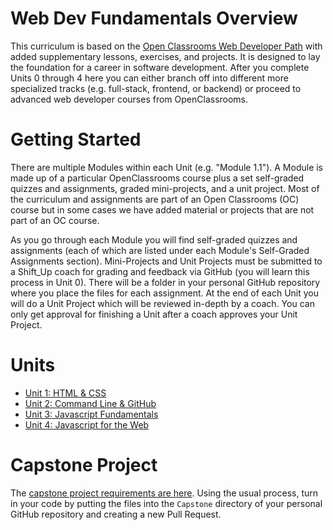 # Web Dev Fundamentals Overview

This curriculum is based on the [Open Classrooms Web Developer Path](https://openclassrooms.com/en/paths/141-web-developer) with added supplementary lessons, exercises, and projects. It is designed to lay the foundation for a career in software development. After you complete Units 0 through 4 here you can either branch off into different more specialized tracks (e.g. full-stack, frontend, or backend) or proceed to advanced web developer courses from OpenClassrooms.

# Getting Started

There are multiple Modules within each Unit (e.g. "Module 1.1"). A Module is made up of a particular OpenClassrooms course plus a set self-graded quizzes and assignments, graded mini-projects, and a unit project. Most of the curriculum and assignments are part of an Open Classrooms (OC) course but in some cases we have added material or projects that are not part of an OC course. 

As you go through each Module you will find self-graded quizzes and assignments (each of which are listed under each Module's Self-Graded Assignments section). Mini-Projects and Unit Projects must be submitted to a Shift_Up coach for grading and feedback via GitHub (you will learn this process in Unit 0). There will be a folder in your personal GitHub repository where you place the files for each assignment. At the end of each Unit you will do a Unit Project which will be reviewed in-depth by a coach. You can only get approval for finishing a Unit after a coach approves your Unit Project.

# Units

- [Unit 1: HTML & CSS](Unit1/)
- [Unit 2: Command Line & GitHub](Unit2/)
- [Unit 3: Javascript Fundamentals](Unit3/)
- [Unit 4: Javascript for the Web](Unit4/)

# Capstone Project

The [capstone project requirements are here](https://docs.google.com/document/d/180iX0uZHvamqj4m3-PUVcwBRvuwsoeR3exmq-VVxFQY/edit?usp=sharing). Using the usual process, turn in your code by putting the files into the `Capstone` directory of your personal GitHub repository and creating a new Pull Request.